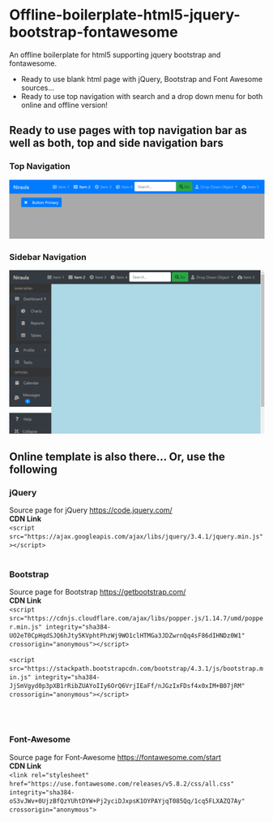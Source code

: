 # Offline-boilerplate-html5-jquery-bootstrap-fontawesome
An offline boilerplate for html5 supporting jquery bootstrap and fontawesome. 
* Ready to use blank html page with jQuery, Bootstrap and Font Awesome sources...
* Ready to use top navigation with search and a drop down menu for both online and offline version!

## Ready to use pages with top navigation bar as well as both, top and side navigation bars
### Top Navigation
![Top Navigation Page](md-images/top-nav.png?raw=true "Topbar navigation")


### Sidebar Navigation
![Sidebar Navigation Page](md-images/side-nav.png?raw=true "Sidebar navigation")

## Online template is also there... Or, use the following
### jQuery <br>
Source page for jQuery <https://code.jquery.com/> <br>
**CDN Link**  <br>
`<script src="https://ajax.googleapis.com/ajax/libs/jquery/3.4.1/jquery.min.js"></script>`
 <br>
 <br>
### Bootstrap <br>
Source page for Bootstrap <https://getbootstrap.com/> <br>
**CDN Link** <br>
`<script src="https://cdnjs.cloudflare.com/ajax/libs/popper.js/1.14.7/umd/popper.min.js" integrity="sha384-UO2eT0CpHqdSJQ6hJty5KVphtPhzWj9WO1clHTMGa3JDZwrnQq4sF86dIHNDz0W1" crossorigin="anonymous"></script>`

`<script src="https://stackpath.bootstrapcdn.com/bootstrap/4.3.1/js/bootstrap.min.js" integrity="sha384-JjSmVgyd0p3pXB1rRibZUAYoIIy6OrQ6VrjIEaFf/nJGzIxFDsf4x0xIM+B07jRM" crossorigin="anonymous"></script>`

 <br>
 <br>

### Font-Awesome <br>
Source page for Font-Awesome <https://fontawesome.com/start> <br>
**CDN Link** <br>
`<link rel="stylesheet" href="https://use.fontawesome.com/releases/v5.8.2/css/all.css" integrity="sha384-oS3vJWv+0UjzBfQzYUhtDYW+Pj2yciDJxpsK1OYPAYjqT085Qq/1cq5FLXAZQ7Ay" crossorigin="anonymous">`
